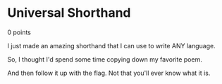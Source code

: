 # Universal Shorthand
0 points

I just made an amazing shorthand that I can use to write ANY language.

So, I thought I'd spend some time copying down my favorite poem.

And then follow it up with the flag. Not that you'll ever know what it is.
